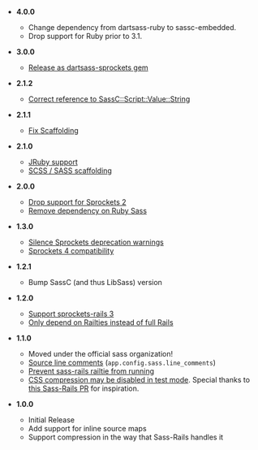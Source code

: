 - **4.0.0**
  - Change dependency from dartsass-ruby to sassc-embedded.
  - Drop support for Ruby prior to 3.1.

- **3.0.0**
  - [Release as dartsass-sprockets gem](https://github.com/tablecheck/dartsass-sprockets/pull/1)

- **2.1.2**
  - [Correct reference to SassC::Script::Value::String](https://github.com/sass/sassc-rails/pull/129)

- **2.1.1**
  - [Fix Scaffolding](https://github.com/sass/sassc-rails/pull/119)

- **2.1.0**
  - [JRuby support](https://github.com/sass/sassc-rails/pull/113)
  - [SCSS / SASS scaffolding](https://github.com/sass/sassc-rails/pull/112)

- **2.0.0**
  - [Drop support for Sprockets 2](https://github.com/sass/sassc-rails/pull/109)
  - [Remove dependency on Ruby Sass](https://github.com/sass/sassc-rails/pull/109)

- **1.3.0**
  - [Silence Sprockets deprecation warnings](https://github.com/sass/sassc-rails/pull/76)
  - [Sprockets 4 compatibility](https://github.com/sass/sassc-rails/pull/65)

- **1.2.1**
  - Bump SassC (and thus LibSass) version

- **1.2.0**
  - [Support sprockets-rails 3](https://github.com/sass/sassc-rails/pull/41)
  - [Only depend on Railties instead of full Rails](https://github.com/sass/sassc-rails/pull/52)

- **1.1.0**
  - Moved under the official sass organization!
  - [Source line comments](https://github.com/sass/sassc-rails/pull/24) (`app.config.sass.line_comments`)
  - [Prevent sass-rails railtie from running](https://github.com/sass/sassc-rails/pull/34)
  - [CSS compression may be disabled in test mode](https://github.com/sass/sassc-rails/issues/33). Special thanks to [this Sass-Rails PR](https://github.com/rails/sass-rails/pull/338) for inspiration.
 
- **1.0.0**
  - Initial Release
  - Add support for inline source maps
  - Support compression in the way that Sass-Rails handles it
